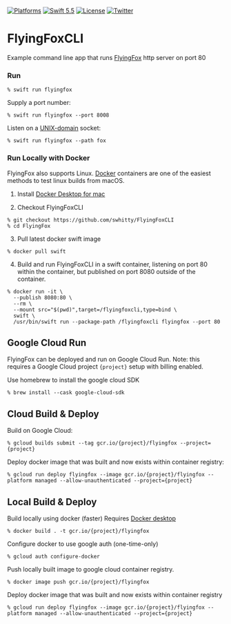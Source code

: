 [![Platforms](https://img.shields.io/badge/platforms-Mac%20|%20Linux-lightgray.svg)]()
[![Swift 5.5](https://img.shields.io/badge/swift-5.5-red.svg?style=flat)](https://developer.apple.com/swift)
[![License](https://img.shields.io/badge/license-MIT-lightgrey.svg)](https://opensource.org/licenses/MIT)
[![Twitter](https://img.shields.io/badge/twitter-@simonwhitty-blue.svg)](http://twitter.com/simonwhitty)

# FlyingFoxCLI

Example command line app that runs [FlyingFox](https://github.com/swhitty/FlyingFox) http server on port 80

### Run

```
% swift run flyingfox
```

Supply a port number:
```
% swift run flyingfox --port 8008
```

Listen on a [UNIX-domain](https://www.freebsd.org/cgi/man.cgi?query=unix) socket:
```
% swift run flyingfox --path fox
```

### Run Locally with Docker

FlyingFox also supports Linux. [Docker](https://en.wikipedia.org/wiki/Docker_(software)) containers are one of the easiest methods to test linux builds from macOS.

1. Install [Docker Desktop for mac](https://hub.docker.com/editions/community/docker-ce-desktop-mac)

2. Checkout FlyingFoxCLI
```
% git checkout https://github.com/swhitty/FlyingFoxCLI
% cd FlyingFox
```

3. Pull latest docker swift image
```
% docker pull swift
```

4. Build and run FlyingFoxCLI in a swift container, listening on port 80 within the container, but published on port 8080 outside of the container.
```
% docker run -it \
  --publish 8080:80 \
  --rm \
  --mount src="$(pwd)",target=/flyingfoxcli,type=bind \
  swift \
  /usr/bin/swift run --package-path /flyingfoxcli flyingfox --port 80
```

## Google Cloud Run
FlyingFox can be deployed and run on Google Cloud Run.  Note: this requires a Google Cloud project `{project}` setup with billing enabled.

Use homebrew to install the google cloud SDK

```shell
% brew install --cask google-cloud-sdk
```

## Cloud Build & Deploy

Build on Google Cloud:

```shell
% gcloud builds submit --tag gcr.io/{project}/flyingfox --project={project}
```

Deploy docker image that was built and now exists within container registry:

```shell
% gcloud run deploy flyingfox --image gcr.io/{project}/flyingfox --platform managed --allow-unauthenticated --project={project}
```

## Local Build & Deploy

Build locally using docker (faster) Requires [Docker desktop](https://www.docker.com/products/docker-desktop)

```shell
% docker build . -t gcr.io/{project}/flyingfox
```

Configure docker to use google auth (one-time-only)

```shell
% gcloud auth configure-docker
```

Push locally built image to google cloud container registry.

```shell
% docker image push gcr.io/{project}/flyingfox
```

Deploy docker image that was built and now exists within container registry

```console
% gcloud run deploy flyingfox --image gcr.io/{project}/flyingfox --platform managed --allow-unauthenticated --project={project}
```
